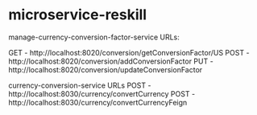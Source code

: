 # microservice-reskill
manage-currency-conversion-factor-service URLs:

GET - http://localhost:8020/conversion/getConversionFactor/US
POST - http://localhost:8020/conversion/addConversionFactor
PUT - http://localhost:8020/conversion/updateConversionFactor

currency-conversion-service URLs
POST - http://localhost:8030/currency/convertCurrency
POST - http://localhost:8030/currency/convertCurrencyFeign
